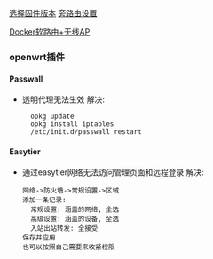 [选择固件版本](https://firmware-selector.immortalwrt.org/)
[旁路由设置](https://liuxs.pro/blog/%E6%A0%91%E8%8E%93%E6%B4%BEimmortalwrt%E6%97%81%E8%B7%AF%E7%94%B1%E8%AE%BE%E7%BD%AE/)

[Docker软路由+无线AP](../Docker/immortalwrt/README.md)

### openwrt插件

#### Passwall
* 透明代理无法生效
  解决:
  ```shell
    opkg update
    opkg install iptables
    /etc/init.d/passwall restart
  ```

#### Easytier
* 通过easytier网络无法访问管理页面和远程登录
  解决:
  ```
  网络->防火墙->常规设置->区域
  添加一条记录:
    常规设置: 涵盖的网络, 全选
    高级设置: 涵盖的设备, 全选
    入站出站转发: 全接受
  保存并应用
  也可以按照自己需要来收紧权限
  ```